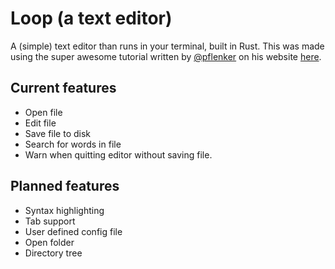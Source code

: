 # Loop (a text editor)

A (simple) text editor than runs in your terminal, built in Rust. This was made using the super awesome
tutorial written by [@pflenker](https://github.com/pflenker) on his website [here](https://www.philippflenker.com/hecto/).

## Current features

* Open file
* Edit file
* Save file to disk
* Search for words in file
* Warn when quitting editor without saving file.

## Planned features

* Syntax highlighting
* Tab support
* User defined config file
* Open folder
* Directory tree